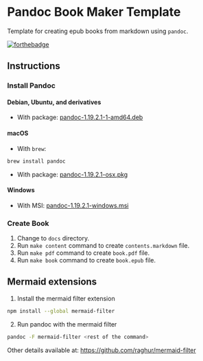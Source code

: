 # Pandoc Book Maker Template
Template for creating epub books from markdown using `pandoc`.

[![forthebadge](http://forthebadge.com/images/badges/built-by-hipsters.svg)](http://forthebadge.com)

## Instructions

### Install Pandoc

#### Debian, Ubuntu, and derivatives
- With package: [pandoc-1.19.2.1-1-amd64.deb](https://github.com/jgm/pandoc/releases/download/1.19.2.1/pandoc-1.19.2.1-1-amd64.deb)

#### macOS
- With `brew`:
```bash
brew install pandoc
```
- With package: [pandoc-1.19.2.1-osx.pkg](https://github.com/jgm/pandoc/releases/download/1.19.2.1/pandoc-1.19.2.1-osx.pkg)

#### Windows
- With MSI: [pandoc-1.19.2.1-windows.msi](https://github.com/jgm/pandoc/releases/download/1.19.2.1/pandoc-1.19.2.1-windows.msi)

### Create Book
1. Change to `docs` directory.
2. Run `make content` command to create `contents.markdown` file.
3. Run `make pdf` command to create `book.pdf` file.
4. Run `make book` command to create `book.epub` file.



## Mermaid extensions

1. Install the mermaid filter extension
``` bash
npm install --global mermaid-filter
```

2. Run pandoc with the mermaid filter
``` bash
pandoc -F mermaid-filter <rest of the command>
```

Other details available at: https://github.com/raghur/mermaid-filter


